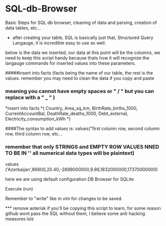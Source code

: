 # SQL-db-Browser
Basic Steps for SQL db browser, cleaning of data and parsing, creation of data tables, etc... 

- after creating your table, SQL is basically just that, Structured Query Langauge, it is incredible easy to use as well. 


below is the data we inserted, our data at this point will be the columns, we need to keep this script handy because thats how it will recognize
the langauge commands for inserted values into these parameters.

#####insert into facts (facts being the name of our table, the rest is the values. remember you may need to clean the data if you copy and paste
### meaning you cannot have empty spaces or " / " but you can replace with a " _ " )

*insert into facts
*(
Country,
Area_sq_km,
BirthRate_births_1000,
CurrentAccountBal,
DeathRate_deaths_1000,
Debt_external,
Electricity_consumption_kWh
*)

####The syntax to add values is: values("first column row, second column row, third column row, etc... 
### remember that only STRINGS and EMPTY ROW VALUES NNED TO BE IN '' all numerical data types will be plaintext)

values ('Azerbaijan',86600,20.40,-2899000000,9.86,1832000000,17370000000)



here we are using default configuration DB Browser for SQLite 

Execute (run)

Remember to "write" like in vim for changes to be saved.

*** remove asterisk if you'll be copying this script to learn, for some reason github wont pass the SQL without them, I believe some anti hacking measures lolz
